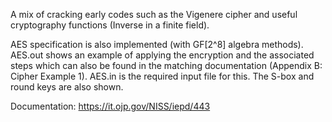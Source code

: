 A mix of cracking early codes such as the Vigenere cipher and useful cryptography functions (Inverse in a finite field). 

AES specification is also implemented (with GF[2^8] algebra methods). AES.out shows an example of applying the encryption and the
associated steps which can also be found in the matching documentation (Appendix B: Cipher Example 1). AES.in is the required
input file for this. The S-box and round keys are also shown.

Documentation:
https://it.ojp.gov/NISS/iepd/443
